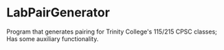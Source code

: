 # LabPairGenerator
Program that generates pairing for Trinity College's 115/215 CPSC classes; Has some auxiliary functionality.

